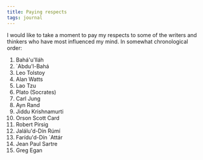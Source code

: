 ```yaml
---
title: Paying respects
tags: journal
---
```


I would like to take a moment to pay my respects to some of the writers
and thinkers who have most influenced my mind.  In somewhat
chronological order:

1. Bahá'u'lláh
1. `Abdu'l-Bahá
1. Leo Tolstoy
1. Alan Watts
1. Lao Tzu
1. Plato (Socrates)
1. Carl Jung
1. Ayn Rand
1. Jiddu Krishnamurti
1. Orson Scott Card
1. Robert Pirsig
1. Jalálu'd-Dín Rúmí
1. Farídu'd-Dín `Attár
1. Jean Paul Sartre
1. Greg Egan


